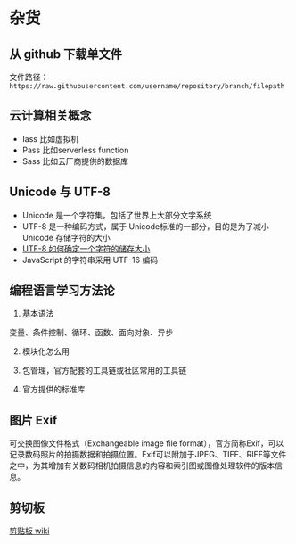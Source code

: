 # 杂货

## 从 github 下载单文件

文件路径：`https://raw.githubusercontent.com/username/repository/branch/filepath`

## 云计算相关概念

- Iass 比如虚拟机
- Pass 比如serverless function
- Sass 比如云厂商提供的数据库

## Unicode 与 UTF-8

- Unicode 是一个字符集，包括了世界上大部分文字系统
- UTF-8 是一种编码方式，属于 Unicode标准的一部分，目的是为了减小 Unicode 存储字符的大小
- [UTF-8 如何确定一个字符的储存大小](https://www.zhihu.com/question/23374078)
- JavaScript 的字符串采用 UTF-16 编码

## 编程语言学习方法论

1. 基本语法

变量、条件控制、循环、函数、面向对象、异步

2. 模块化怎么用

3. 包管理，官方配套的工具链或社区常用的工具链

4. 官方提供的标准库

## 图片 Exif

可交换图像文件格式（Exchangeable image file format），官方简称Exif，可以记录数码照片的拍摄数据和拍摄位置。Exif可以附加于JPEG、TIFF、RIFF等文件之中，为其增加有关数码相机拍摄信息的内容和索引图或图像处理软件的版本信息。

## 剪切板

[剪贴板 wiki](https://zh.wikipedia.org/wiki/%E5%89%AA%E8%B4%B4%E6%9D%BF)
